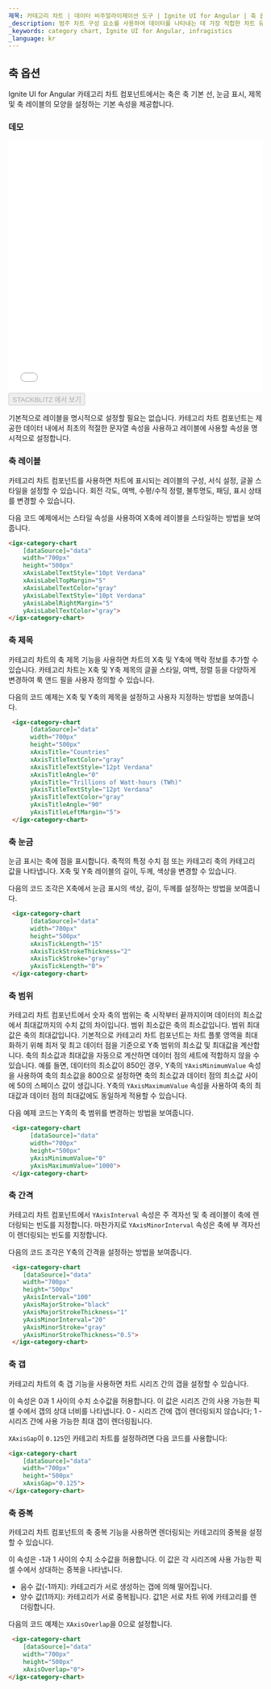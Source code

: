```yaml
---
제목: 카테고리 차트 | 데이터 비주얼라이제이션 도구 | Ignite UI for Angular | 축 옵션 | Infragistics
_description: 범주 차트 구성 요소를 사용하여 데이터를 나타내는 데 가장 적합한 차트 유형을 분석하고 자동으로 선택합니다. 시각화를위한 차트 유형에 대해 알아보십시오.
_keywords: category chart, Ignite UI for Angular, infragistics
_language: kr
---
```


## 축 옵션

Ignite UI for Angular 카테고리 차트 컴포넌트에서는 축은 축 기본 선, 눈금 표시, 제목 및 축 레이블의 모양을 설정하는 기본 속성을 제공합니다.

### 데모

<div class="sample-container loading" style="height: 500px">
    <iframe id="category-chart-axis-options-iframe" src='{environment:dvDemosBaseUrl}/charts/category-chart-axis-options' width="100%" height="100%" seamless frameBorder="0" onload="onSampleIframeContentLoaded(this);"></iframe>
</div>
<div>
    <button data-localize="stackblitz" disabled class="stackblitz-btn"   data-iframe-id="category-chart-axis-options-iframe" data-demos-base-url="{environment:dvDemosBaseUrl}">STACKBLITZ 에서 보기
    </button>
</div>

<div class="divider--half"></div>

기본적으로 레이블을 명시적으로 설정할 필요는 없습니다. 카테고리 차트 컴포넌트는 제공한 데이터 내에서 최초의 적절한 문자열 속성을 사용하고 레이블에 사용할 속성을 명시적으로 설정합니다.

### 축 레이블

카테고리 차트 컴포넌트를 사용하면 차트에 표시되는 레이블의 구성, 서식 설정, 글꼴 스타일을 설정할 수 있습니다. 회전 각도, 여백, 수평/수직 정렬, 불투명도, 패딩, 표시 상태를 변경할 수 있습니다.

다음 코드 예제에서는 스타일 속성을 사용하여 X축에 레이블을 스타일하는 방법을 보여줍니다.

```html
<igx-category-chart
    [dataSource]="data"
    width="700px"
    height="500px"
    xAxisLabelTextStyle="10pt Verdana"
    xAxisLabelTopMargin="5"
    xAxisLabelTextColor="gray"
    yAxisLabelTextStyle="10pt Verdana"
    yAxisLabelRightMargin="5"
    yAxisLabelTextColor="gray">
</igx-category-chart>
```

<div class="divider--half"></div>

### 축 제목

카테고리 차트의 축 제목 기능을 사용하면 차트의 X축 및 Y축에 맥락 정보를 추가할 수 있습니다. 카테고리 차트는 X축 및 Y축 제목의 글꼴 스타일, 여백, 정렬 등을 다양하게 변경하여 룩 앤드 필을 사용자 정의할 수 있습니다.

다음의 코드 예제는 X축 및 Y축의 제목을 설정하고 사용자 지정하는 방법을 보여줍니다.

```html
 <igx-category-chart
      [dataSource]="data"
      width="700px"
      height="500px"
      xAxisTitle="Countries"
      xAxisTitleTextColor="gray"
      xAxisTitleTextStyle="12pt Verdana"
      xAxisTitleAngle="0"
      yAxisTitle="Trillions of Watt-hours (TWh)"
      yAxisTitleTextStyle="12pt Verdana"
      yAxisTitleTextColor="gray"
      yAxisTitleAngle="90"
      yAxisTitleLeftMargin="5">
 </igx-category-chart>
```

### 축 눈금

눈금 표시는 축에 점을 표시합니다. 축적의 특정 수치 점 또는 카테고리 축의 카테고리 값을 나타냅니다. X축 및 Y축 레이블의 길이, 두께, 색상을 변경할 수 있습니다.

다음의 코드 조각은 X축에서 눈금 표시의 색상, 길이, 두께를 설정하는 방법을 보여줍니다.

```html
 <igx-category-chart
      [dataSource]="data"
      width="700px"
      height="500px"
      xAxisTickLength="15"
      xAxisTickStrokeThickness="2"
      xAxisTickStroke="gray"
      yAxisTickLength="0">
 </igx-category-chart>
```

<div class="divider--half"></div>

### 축 범위

카테고리 차트 컴포넌트에서 숫자 축의 범위는 축 시작부터 끝까지이며 데이터의 최소값에서 최대값까지의 수치 값의 차이입니다. 범위 최소값은 축의 최소값입니다. 범위 최대값은 축의 최대값입니다. 기본적으로 카테고리 차트 컴포넌트는 차트 플롯 영역을 최대화하기 위해 최저 및 최고 데이터 점을 기준으로 Y축 범위의 최소값 및 최대값을 계산합니다. 축의 최소값과 최대값을 자동으로 계산하면 데이터 점의 세트에 적합하지 않을 수 있습니다. 예를 들면, 데이터의 최소값이 850인 경우, Y축의 `YAxisMinimumValue` 속성을 사용하여 축의 최소값을 800으로 설정하면 축의 최소값과 데이터 점의 최소값 사이에 50의 스페이스 값이 생깁니다. Y축의 `YAxisMaximumValue` 속성을 사용하여 축의 최대값과 데이터 점의 최대값에도 동일하게 적용할 수 있습니다.

다음 예제 코드는 Y축의 축 범위를 변경하는 방법을 보여줍니다.

```html
 <igx-category-chart
      [dataSource]="data"
      width="700px"
      height="500px"
      yAxisMinimumValue="0"
      yAxisMaximumValue="1000">
 </igx-category-chart>
```

<div class="divider--half"></div>

### 축 간격

카테고리 차트 컴포넌트에서 `YAxisInterval` 속성은 주 격자선 및 축 레이블이 축에 렌더링되는 빈도를 지정합니다. 마찬가지로 `YAxisMinorInterval` 속성은 축에 부 격자선이 렌더링되는 빈도를 지정합니다.

다음의 코드 조각은 Y축의 간격을 설정하는 방법을 보여줍니다.

```html
 <igx-category-chart
    [dataSource]="data"
    width="700px"
    height="500px"
    yAxisInterval="100"
    yAxisMajorStroke="black"
    yAxisMajorStrokeThickness="1"
    yAxisMinorInterval="20"
    yAxisMinorStroke="gray"
    yAxisMinorStrokeThickness="0.5">
 </igx-category-chart>
```

<div class="divider--half"></div>

### 축 갭

카테고리 차트의 축 갭 기능을 사용하면 차트 시리즈 간의 갭을 설정할 수 있습니다.

이 속성은 0과 1 사이의 수치 소수값을 허용합니다. 이 값은 시리즈 간의 사용 가능한 픽셀 수에서 갭의 상대 너비를 나타냅니다.
   0 - 시리즈 간에 갭이 렌더링되지 않습니다;
   1 - 시리즈 간에 사용 가능한 최대 갭이 렌더링됩니다.

`XAxisGap`이 `0.125`인 카테고리 차트를 설정하려면 다음 코드를 사용합니다:

```html
<igx-category-chart
    [dataSource]="data"
    width="700px"
    height="500px"
    xAxisGap="0.125">
</igx-category-chart>
```

<div class="divider--half"></div>

### 축 중복

카테고리 차트 컴포넌트의 축 중복 기능을 사용하면 렌더링되는 카테고리의 중복을 설정할 수 있습니다.

이 속성은 -1과 1 사이의 수치 소수값을 허용합니다. 이 값은 각 시리즈에 사용 가능한 픽셀 수에서 상대하는 중복을 나타냅니다.

-   음수 값(-1까지): 카테고리가 서로 생성하는 갭에 의해 떨어집니다.
-   양수 값(1까지): 카테고리가 서로 중복됩니다. 값1은 서로 차트 위에 카테고리를 렌더링합니다.

다음의 코드 예제는 `XAxisOverlap`을 0으로 설정합니다.

```html
 <igx-category-chart
    [dataSource]="data"
    width="700px"
    height="500px"
    xAxisOverlap="0">
</igx-category-chart>
```

<div class="divider--half"></div>
